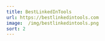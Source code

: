```yaml
---
title: BestLinkedInTools
url: https://bestlinkedintools.com
image:  /img/bestlinkedintools.png
sort: 2
---
```

